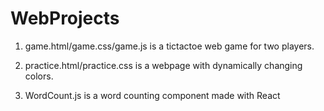 # WebProjects

1) game.html/game.css/game.js is a tictactoe web game for two players.

2) practice.html/practice.css is a webpage with dynamically changing colors.

3) WordCount.js is a word counting component made with React
